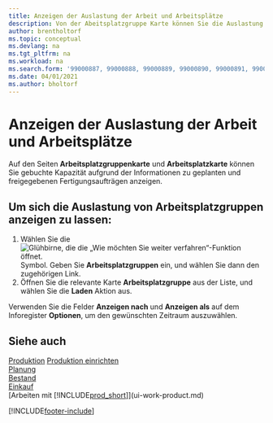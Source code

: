 ```yaml
---
title: Anzeigen der Auslastung der Arbeit und Arbeitsplätze
description: Von der Abeitsplatzgruppe Karte können Sie die Auslastung der Arbeitsplatzgruppen aufgrund der freigegebenen Fertigungsaufträgen anzeigen.
author: brentholtorf
ms.topic: conceptual
ms.devlang: na
ms.tgt_pltfrm: na
ms.workload: na
ms.search.form: '99000887, 99000888, 99000889, 99000890, 99000891, 99000892, 99000915, 99000916'
ms.date: 04/01/2021
ms.author: bholtorf
---
```

# Anzeigen der Auslastung der Arbeit und Arbeitsplätze

Auf den Seiten **Arbeitsplatzgruppenkarte** und **Arbeitsplatzkarte** können Sie gebuchte Kapazität aufgrund der Informationen zu geplanten und freigegebenen Fertigungsaufträgen anzeigen.  

## Um sich die Auslastung von Arbeitsplatzgruppen anzeigen zu lassen:

1. Wählen Sie die ![Glühbirne, die die „Wie möchten Sie weiter verfahren“-Funktion öffnet.](media/ui-search/search_small.png "Tell me-Funktion") Symbol. Geben Sie **Arbeitsplatzgruppen** ein, und wählen Sie dann den zugehörigen Link.  
2. Öffnen Sie die relevante Karte **Arbeitsplatzgruppe** aus der Liste, und wählen Sie die **Laden** Aktion aus.  

Verwenden Sie die Felder **Anzeigen nach** und **Anzeigen als** auf dem Inforegister **Optionen**, um den gewünschten Zeitraum auszuwählen.  

## Siehe auch  
[Produktion](production-manage-manufacturing.md)
[Produktion einrichten](production-configure-production-processes.md)  
[Planung](production-planning.md)  
[Bestand](inventory-manage-inventory.md)  
[Einkauf](purchasing-manage-purchasing.md)  
[Arbeiten mit [!INCLUDE[prod_short](includes/prod_short.md)]](ui-work-product.md)


[!INCLUDE[footer-include](includes/footer-banner.md)]